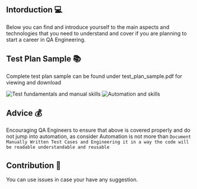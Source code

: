 ## Intorduction :computer:
Below you can find and introduce yourself to the main aspects and technologies that you need to understand and cover if you are planning to start a career in QA Engineering.

## Test Plan Sample :books:
Complete test plan sample can be found under test_plan_sample.pdf for viewing and download 

![Test fundamentals and manual skills](https://i.imgur.com/nvuXhUV.png)
![Automation and skills](https://i.imgur.com/1gpOhad.png)


## Advice :moneybag:
Encouraging QA Engineers to ensure that above is covered properly and do not jump into automation, as consider Automation is not more than `Document Manually Written Test Cases and Engineering it in a way the code will be readable understandable and reusable`



## Contribution :raised_hands:
You can use issues in case your have any suggestion.


